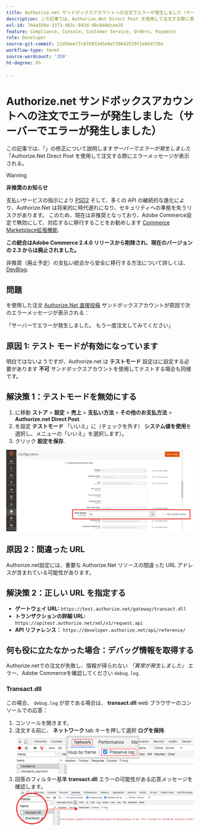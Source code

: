 ```yaml
---
title: Authorize.net サンドボックスアカウントへの注文でエラーが発生しました（サーバーでエラーが発生しました）
description: この記事では、Authorize.Net Direct Post を使用して注文する際に表示される「*サーバーでエラーが発生しました*」エラーメッセージの修正について説明します。
exl-id: 764a550a-3373-483c-843d-d8c848dcee35
feature: Compliance, Console, Customer Service, Orders, Payments
role: Developer
source-git-commit: 21d5bee77c87b93345e9e730642539f1e6b4730a
workflow-type: tm+mt
source-wordcount: '359'
ht-degree: 0%

---
```


# Authorize.net サンドボックスアカウントへの注文でエラーが発生しました（サーバーでエラーが発生しました）

この記事では、「」の修正について説明します&#x200B;*サーバーでエラーが発生しました*「Authorize.Net Direct Post を使用して注文する際にエラーメッセージが表示される。

>[!WARNING]
>
>**非推奨のお知らせ**
>
>支払いサービスの指示により [PSD2](https://docs.magento.com/user-guide/v2.3/stores/compliance-payment-services-directive.html) そして、多くの API の継続的な進化により、Authorize.Net は将来的に時代遅れになり、セキュリティへの準拠を失うリスクがあります。 このため、現在は非推奨となっており、Adobe Commerce設定で無効にして、対応するに移行することをお勧めします [Commerce Marketplace拡張機能](https://marketplace.magento.com/extensions.html).
>
>**この統合はAdobe Commerce 2.4.0 リリースから削除され、現在のバージョンの 2.3 からは廃止されました。**
>
>非推奨（廃止予定）の支払い統合から安全に移行する方法について詳しくは、 [DevBlog](https://community.magento.com/t5/Magento-DevBlog/Deprecation-of-Magento-core-payment-integrations/ba-p/426445).

## 問題

を使用した注文 [Authorize.Net 直接投稿](https://docs.magento.com/user-guide/v2.3/payment/authorize-net-direct-post.html) サンドボックスアカウントが原因で次のエラーメッセージが表示される：

>>
「サーバーでエラーが発生しました。 もう一度注文してみてください」

## 原因 1: テスト モードが有効になっています

明白ではないようですが、Authorize.net は **テストモード** 設定はに設定する必要があります **不可** サンドボックスアカウントを使用してテストする場合も同様です。

## 解決策 1：テストモードを無効にする

1. に移動 **ストア** > **設定** > **売上** > **支払い方法** > **その他のお支払方法** > **Authorize.net Direct Post**.
1. を設定 **テストモード** 「いいえ」に（チェックを外す） **システム値を使用**&#x200B;を選択し、メニューの「いいえ」を選択します）。
1. クリック **設定を保存**.

![authorize-net_test-mode_setting.png](/help/troubleshooting/miscellaneous/assets/authorize-net_test-mode_setting.png)

## 原因 2：間違った URL

Authorize.net設定には、重要な Authorize.Net リソースの間違った URL アドレスが含まれている可能性があります。

## 解決策 2：正しい URL を指定する

* **ゲートウェイ URL:**   `https://test.authorize.net/gateway/transact.dll`
* **トランザクションの詳細 URL:**   `https://apitest.authorize.net/xml/v1/request.api`
* **API リファレンス：**   `https://developer.authorize.net/api/reference/`

## 何も役に立たなかった場合：デバッグ情報を取得する

Authorize.netでの注文が失敗し、情報が得られない *「異常が発生しました」* エラー、Adobe Commerceを確認してください `debug.log`.

### Transact.dll

この場合、 `debug.log` が空である場合は、 **transact.dll** web ブラウザーのコンソールでの応答：

1. コンソールを開きます。
1. 注文する前に、 **ネットワーク** tab キーを押して選択 **ログを保持**.    ![web-console_network_preserve-log.png](assets/web-console_network_preserve-log.png)
1. 回答のフィルター基準 **transact.dll** エラーの可能性がある応答メッセージを確認します。    ![transact-dll_web-console_response.png](assets/transact-dll_web-console_response.png)
